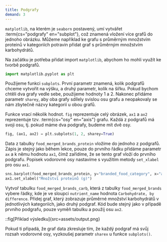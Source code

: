 ```yaml
---
title: Podgrafy
demand: 3
---
```


`matplotlib`, na kterém je `seaborn` postavený, umí vytvářet :term{cs="podgrafy" en="subplot"}, což znamená vložení více grafů do jednoho obrázku. Můžeme například ke grafu s průměrným množstvím proteinů v kategoriích potravin přidat graf s průměrným množstvím karbohydrátů.

Na začátku je potřeba přidat import `matplotlib`, abychom ho mohli využít ke tvorbě podgrafů.

```py
import matplotlib.pyplot as plt
```

Použijeme funkci `subplots`. První parametr znamená, kolik podgrafů chceme vytvořit na výšku, a druhý parametr, kolik na šířku. Pokud bychom chtěli dva grafy vedle sebe, použijeme hodnoty 1 a 2. Nakonec přidáme parametr `sharey`, aby oba grafy sdílely svislou osu grafu a neopakovaly se nám zbytečně názvy kategorií u obou grafů.

Funkce vrací několik hodnot. `fig` reprezentuje celý obrázek, `ax1` a `ax2` reprezentuje tzv. :term{cs="osy" en="axis"} grafu. Každá z podgrafů má svoji osu, tj. pokud máme dva podgrafy, budeme mít dvě osy.

```py
fig, (ax1, ax2) = plt.subplots(1, 2, sharey=True)
```

Data z tabulky `food_merged_brands_protein` vložíme do jednoho z podgrafů. Zápis je stejný jako během lekce, pouze do prvního řádku přidáme parametr `ax` a k němu hodnotu `ax1`, čímž zařídíme, že se tento graf vloží do prvního podgrafu. Popisek vodorovné osy nastavíme s využitím metody `set_xlabel` pro osu `ax1`.

```py
sns.barplot(food_merged_brands_protein, y="branded_food_category", x="amount", ax=ax1)
ax1.set_xlabel("Množství proteinů (g)")
```

Vytvoř tabulku `food_merged_brands_carb`, která z tabulky `food_merged_brands` vybere řádky, kde je ve sloupci `nutrient_name` hodnota `Carbohydrate, by difference`. Přidej graf, který zobrazuje průměrné množství karbohydrátů v jednotlivých kategoriích, jako druhý podgraf. Kód bude stejný jako v případě prvního podgrafu, pouze vyměň tabulku a použij osu `ax2`.

::fig[Přiklad výsledku]{src=assets/output.png}

Pokud ti připadá, že graf data zkresluje tím, že každý podgraf má svůj rozsah vodorovné osy, vyzkoušej parametr `sharex` u funkce `subplots()`.
